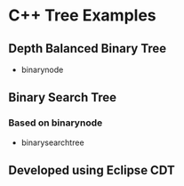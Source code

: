 # C++ Tree Examples

## Depth Balanced Binary Tree
* binarynode

## Binary Search Tree
### Based on binarynode
* binarysearchtree

## Developed using Eclipse CDT
